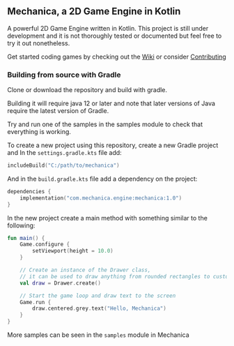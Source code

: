 ## Mechanica, a 2D Game Engine in Kotlin

A powerful 2D Game Engine written in Kotlin. This project is still under development and it is not 
thoroughly tested or documented but feel free to try it out nonetheless.

Get started coding games by checking out the [Wiki](https://github.com/DominicDolan/Mechanica/wiki)
or consider [Contributing](https://github.com/DominicDolan/Mechanica/blob/master/CONTRIBUTING.md)

### Building from source with Gradle

Clone or download the repository and build with gradle.

Building it will require java 12 or later and note that later versions of Java require the latest version of Gradle.

Try and run one of the samples in the samples module to check that everything is working.

To create a new project using this repository, create a new Gradle project and In the `settings.gradle.kts` file add:

```kotlin
includeBuild("C:/path/to/mechanica")
```
And in the `build.gradle.kts` file add a dependency on the project:
```kotlin
dependencies {
    implementation("com.mechanica.engine:mechanica:1.0")
}
```

In the new project create a main method with something similar to the following:
```kotlin
fun main() {
    Game.configure {
        setViewport(height = 10.0)
    }

    // Create an instance of the Drawer class,
    // it can be used to draw anything from rounded rectangles to custom shaders
    val draw = Drawer.create()

    // Start the game loop and draw text to the screen
    Game.run {
        draw.centered.grey.text("Hello, Mechanica")
    }
}
```

More samples can be seen in the `samples` module in Mechanica

